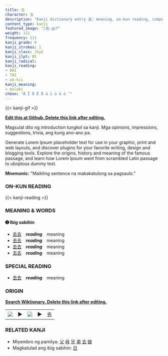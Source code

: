 ```yaml
---
title: 去
character: 去
description: "Kanji dictionary entry 去: meaning, on-kun reading, compounds, origin, related kanji"
content_type: kanji
featured_image: "/去.gif"
weight: 111
frequency: 111
kanji_grade: 9
kanji_strokes: 1
kanji_class: Jōyō
kanji_jlpt: N1
kanji_radical: 
kanji_reading: 
- DAI
- TAI
- oo-kii
kanji_meaning:
- malaki
chōon: "Ā Ī Ū Ē Ō ā ī ū ē ō ’"
---
```

[//]: # (Don't edit the line below. Kanji animated GIF code is automatically generated.)
{{< kanji-gif >}}

[//]: # (Edit below this line.)

**[Edit this at Github. Delete this link after editing.](https://github.com/tim0g/tim/tree/main/content/kanji/去/index.md)**

Magsulat dito ng introduction tungkol sa kanji. Mga opinions, impressions, suggestions, trivia, ang kung ano-ano pa.

Generate Lorem Ipsum placeholder text for use in your graphic, print and web layouts, and discover plugins for your favorite writing, design and blogging tools. Explore the origins, history and meaning of the famous passage, and learn how Lorem Ipsum went from scrambled Latin passage to ubiqitous dummy text.
 
**Mnemonic:** "Maikling sentence na makakatulong sa pagsaulo."

### ON-KUN READING

[//]: # (Don't edit the line below. ON-KUN READING code is automatically generated.)
{{< kanji-reading >}}

### MEANING & WORDS

#### ➊ **Ibig sabihin**
  - [去](../去)[去](../去)　***reading***　meaning
  - [去](../去)[去](../去)　***reading***　meaning
  - [去](../去)[去](../去)　***reading***　meaning
  - [去](../去)[去](../去)　***reading***　meaning

### SPECIAL READING
  - [去](../去)[去](../去)　***reading***　meaning

### ORIGIN

**[Search Wiktionary. Delete this link after editing.](https://wiktionary.org/wiki/去)**
<table class="kanji-table"><tr><td>
<img src="60px-去-bronze.svg.png">
</td><td>▶</td><td>
<img src="60px-去-oracle.svg.png">
</td><td>▶</td>
<td class="kanji-origin">去</td>
</tr></table>

### RELATED KANJI
- Miyembro ng pamilya: [父](../父) [母](../母) [兄](../兄) [弟](../弟) [去](../去) [娘](../娘)
- Magkatulad ang ibig sabihin: [日](../日)
